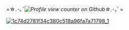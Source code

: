 
  =☆.*･｡ﾟ![Profile view counter on Github](https://komarev.com/ghpvc/?username=Angel-0fDarkness)☆.*･｡ﾟ=

[![1c74d2781f34c380c518a96fa7a71798_1](https://github.com/user-attachments/assets/c0238b5c-85aa-4f64-999f-74c14a6a1688)](https://cdn.discordapp.com/attachments/1157340303007694976/1316472498103259279/remix-7b625536-53c7-4371-a3c8-f4434416dac5.png?ex=675b2c0e&is=6759da8e&hm=eb045b68aa555726822eb27f0fce08ced28a62687e59383dbe6824ba59a1b876&)

